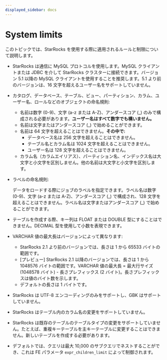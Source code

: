 ```yaml
---
displayed_sidebar: docs
---
```


# System limits

このトピックでは、StarRocks を使用する際に適用されるルールと制限について説明します。

- StarRocks は通信に MySQL プロトコルを使用します。MySQL クライアントまたは JDBC を介して StarRocks クラスターに接続できます。バージョン 5.1 以降の MySQL クライアントを使用することを推奨します。5.1 より前のバージョンは、16 文字を超えるユーザー名をサポートしていません。

- カタログ、データベース、テーブル、ビュー、パーティション、カラム、ユーザー名、ロールなどのオブジェクトの命名規則:

  - 名前は数字 (0-9)、文字 (a-z または A-Z)、アンダースコア (\_) のみで構成される必要があります。**ユーザー名はすべて数字でも構いません。**
  - 名前は文字またはアンダースコア (\_) で始めることができます。
  - 名前は 64 文字を超えることはできません。**その中で:**
    - データベース名は 256 文字を超えることはできません。
    - テーブル名とカラム名は 1024 文字を超えることはできません。
    - ユーザー名は 128 文字を超えることはできません。
  - カラム名（カラムエイリアス）、パーティション名、インデックス名は大文字と小文字を区別しません。他の名前は大文字と小文字を区別します。

- ラベルの命名規則:

  データをロードする際にジョブのラベルを指定できます。ラベル名は数字 (0-9)、文字 (a-z または A-Z)、アンダースコア (\_) で構成され、128 文字を超えることはできません。ラベル名は文字またはアンダースコア (\_) で始めることができます。

- テーブルを作成する際、キー列は FLOAT または DOUBLE 型にすることはできません。DECIMAL 型を使用して小数を表現できます。

- VARCHAR 値の最大長はバージョンによって異なります:

  - StarRocks 2.1 より前のバージョンでは、長さは 1 から 65533 バイトの範囲です。
  - [プレビュー] StarRocks 2.1 以降のバージョンでは、長さは 1 から 1048576 バイトの範囲です。VARCHAR 値の最大長 = 最大行サイズ (1048578 バイト) - 長さプレフィックス (2 バイト)。長さプレフィックスは値のバイト数を示します。
  - デフォルトの長さは 1 バイトです。

- StarRocks は UTF-8 エンコーディングのみをサポートし、GBK はサポートしていません。

- StarRocks はテーブル内のカラム名の変更をサポートしていません。

- StarRocks は既存のテーブルのテーブルタイプの変更をサポートしていません。たとえば、重複キーテーブルを主キーテーブルに変更することはできません。新しいテーブルを作成する必要があります。

- デフォルトでは、クエリは最大 10,000 のサブクエリでネストすることができ、これは FE パラメータ `expr_children_limit` によって制御されます。